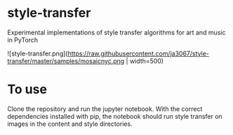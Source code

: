 # style-transfer

Experimental implementations of style transfer algorithms for art and music in PyTorch

![style-transfer.png](https://raw.githubusercontent.com/ja3067/style-transfer/master/samples/mosaicnyc.png | width=500)

# To use

Clone the repository and run the jupyter notebook. With the correct dependencies installed with pip, the notebook should run style transfer on images in the content and style directories.
